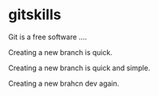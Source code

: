 # gitskills

Git is a free software ....

Creating a new branch is quick.

Creating a new branch is quick and simple.

Creating a new brahcn dev again.

